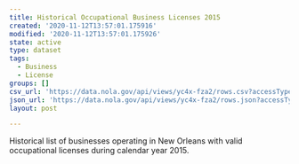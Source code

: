 ```yaml
---
title: Historical Occupational Business Licenses 2015
created: '2020-11-12T13:57:01.175916'
modified: '2020-11-12T13:57:01.175926'
state: active
type: dataset
tags:
  - Business
  - License
groups: []
csv_url: 'https://data.nola.gov/api/views/yc4x-fza2/rows.csv?accessType=DOWNLOAD'
json_url: 'https://data.nola.gov/api/views/yc4x-fza2/rows.json?accessType=DOWNLOAD'
layout: post

---
```

Historical list of businesses operating in New Orleans with valid occupational licenses during calendar year 2015.
